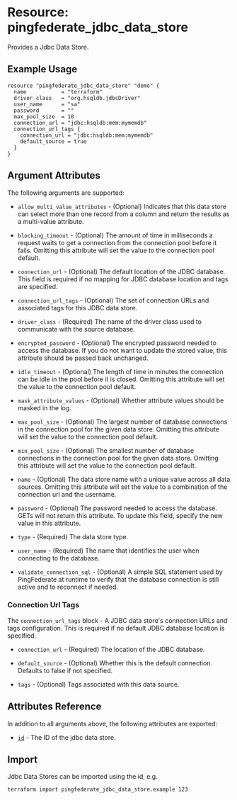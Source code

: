 # Resource: pingfederate_jdbc_data_store

Provides a Jdbc Data Store.

## Example Usage
```hcl
resource "pingfederate_jdbc_data_store" "demo" {
  name           = "terraform"
  driver_class   = "org.hsqldb.jdbcDriver"
  user_name      = "sa"
  password       = ""
  max_pool_size  = 10
  connection_url = "jdbc:hsqldb:mem:mymemdb"
  connection_url_tags {
    connection_url = "jdbc:hsqldb:mem:mymemdb"
    default_source = true
  }
}
```

## Argument Attributes

The following arguments are supported:

- `allow_multi_value_attributes` - (Optional) Indicates that this data store can select more than one record from a column and return the results as a multi-value attribute.

- `blocking_timeout` - (Optional) The amount of time in milliseconds a request waits to get a connection from the connection pool before it fails. Omitting this attribute will set the value to the connection pool default.

- `connection_url` - (Optional) The default location of the JDBC database. This field is required if no mapping for JDBC database location and tags are specified.

- `connection_url_tags` - (Optional) The set of connection URLs and associated tags for this JDBC data store.

- `driver_class` - (Required) The name of the driver class used to communicate with the source database.

- `encrypted_password` - (Optional) The encrypted password needed to access the database. If you do not want to update the stored value, this attribute should be passed back unchanged.

- `idle_timeout` - (Optional) The length of time in minutes the connection can be idle in the pool before it is closed. Omitting this attribute will set the value to the connection pool default.

- `mask_attribute_values` - (Optional) Whether attribute values should be masked in the log.

- `max_pool_size` - (Optional) The largest number of database connections in the connection pool for the given data store. Omitting this attribute will set the value to the connection pool default.

- `min_pool_size` - (Optional) The smallest number of database connections in the connection pool for the given data store. Omitting this attribute will set the value to the connection pool default.

- `name` - (Optional) The data store name with a unique value across all data sources. Omitting this attribute will set the value to a combination of the connection url and the username.

- `password` - (Optional) The password needed to access the database. GETs will not return this attribute. To update this field, specify the new value in this attribute.

- `type` - (Required) The data store type.

- `user_name` - (Required) The name that identifies the user when connecting to the database.

- `validate_connection_sql` - (Optional) A simple SQL statement used by PingFederate at runtime to verify that the database connection is still active and to reconnect if needed.

### Connection Url Tags

The `connection_url_tags` block - A JDBC data store's connection URLs and tags configuration. This is required if no default JDBC database location is specified.

- `connection_url` - (Required) The location of the JDBC database.

- `default_source` - (Optional) Whether this is the default connection. Defaults to false if not specified.

- `tags` - (Optional) Tags associated with this data source.

## Attributes Reference

In addition to all arguments above, the following attributes are exported:

- [`id`](#id) - The ID of the jdbc data store.

## Import

Jdbc Data Stores can be imported using the id, e.g.

```
terraform import pingfederate_jdbc_data_store.example 123
```
